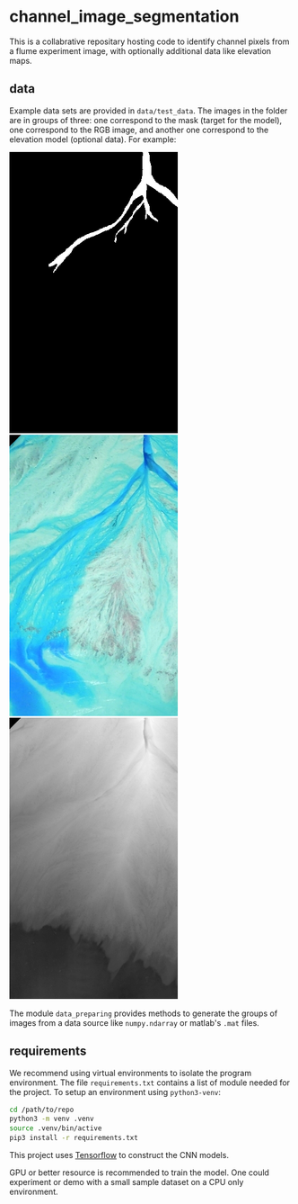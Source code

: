 # channel_image_segmentation

This is a collabrative repositary hosting code to identify channel pixels from a flume experiment image, with optionally additional data like elevation maps. 

## data

Example data sets are provided in `data/test_data`. The images in the folder are in groups of three: one correspond to the mask (target for the model), one correspond to the RGB image, and another one correspond to the elevation model (optional data). For example:

![mask](data/test_data/part_0_batch_0_num_0_mask.png)
![image](data/test_data/part_0_batch_0_num_0_image.png)
![elevation](data/test_data/part_0_batch_0_num_0_elevation.png)

The module ``data_preparing`` provides methods to generate the groups of images from a data source like ``numpy.ndarray`` or matlab's ``.mat`` files.

## requirements

We recommend using virtual environments to isolate the program environment. The file `requirements.txt` contains a list of module needed for the project. To setup an environment using ``python3-venv``:

```bash
cd /path/to/repo
python3 -m venv .venv
source .venv/bin/active
pip3 install -r requirements.txt
```

This project uses [Tensorflow](https://www.tensorflow.org/) to construct the CNN models. 

GPU or better resource is recommended to train the model. One could experiment or demo with a small sample dataset on a CPU only environment.
